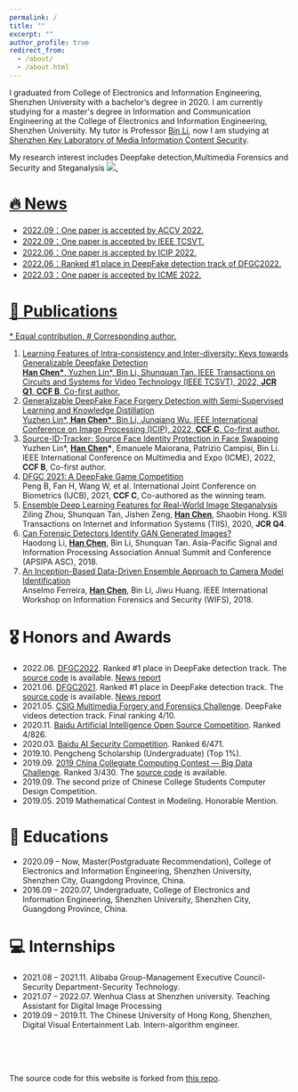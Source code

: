 ```yaml
---
permalink: /
title: ""
excerpt: ""
author_profile: true
redirect_from: 
  - /about/
  - /about.html
---
```


<span class='anchor' id='about-me'></span>

I graduated from College of Electronics and Information Engineering, Shenzhen University with a bachelor’s degree in 2020. I am currently studying for a master's degree in Information and Communication Engineering at the College of Electronics and Information Engineering, Shenzhen University. My tutor is Professor [Bin Li](http://media-sec.szu.edu.cn/view/libin105.html), now I am studying at [Shenzhen Key Laboratory of Media Information Content Security](http://media-sec.szu.edu.cn/).

My research interest includes Deepfake detection,Multimedia Forensics and Security and Steganalysis <a href='https://scholar.google.com.hk/citations?user=gjRK_isAAAAJ&hl'><img src="https://img.shields.io/endpoint?logo=Google%20Scholar&url=https://cdn.jsdelivr.net/gh/chenhanch/chenhanch.github.io@google-scholar-stats%2Fgs_data_shieldsio.json&labelColor=f6f6f6&color=9cf&style=flat&label=citations">.

# 🔥 News

<span class='anchor' id='-news'></span>

* 2022.09：One paper is accepted by ACCV 2022.
* 2022.09：One paper is accepted by IEEE TCSVT.
* 2022.06：One paper is accepted by ICIP 2022.
* 2022.06：Ranked #1 place in DeepFake detection track of DFGC2022.
* 2022.03：One paper is accepted by ICME 2022.

# 📝 Publications 

<span class='anchor' id='-publications'></span>

\* Equal contribution, # Corresponding author.

1. Learning Features of Intra-consistency and Inter-diversity: Keys towards Generalizable Deepfake Detection <br/>**<u>Han Chen</u>\***, Yuzhen Lin\*, Bin Li, Shunquan Tan. IEEE Transactions on Circuits and Systems for Video Technology (IEEE TCSVT), 2022,  **JCR Q1**, **CCF B**, Co-first author.
2. Generalizable DeepFake Face Forgery Detection with Semi-Supervised Learning and Knowledge Distillation <br/>Yuzhen Lin\*, **<u>Han Chen</u>\***, Bin Li, Junqiang Wu. IEEE International Conference on Image Processing (ICIP), 2022, **CCF C**, Co-first author.
3. [Source-ID-Tracker: Source Face Identity Protection in Face Swapping](https://ieeexplore.ieee.org/abstract/document/9859600/) <br/>Yuzhen Lin\*, **<u>Han Chen</u>\***, Emanuele Maiorana, Patrizio Campisi, Bin Li. IEEE International Conference on Multimedia and Expo (ICME), 2022, **CCF B**, Co-first author.
4. [DFGC 2021: A DeepFake Game Competition](https://ieeexplore.ieee.org/abstract/document/9484387) <br/>Peng B, Fan H, Wang W, et al. International Joint Conference on Biometrics (IJCB), 2021, **CCF C**, Co-authored as the winning team.
5. [Ensemble Deep Learning Features for Real-World Image Steganalysis](https://www.koreascience.or.kr/article/JAKO202009135419236.page) <br/>Ziling Zhou, Shunquan Tan, Jishen Zeng, **<u>Han Chen</u>**, Shaobin Hong. KSII Transactions on Internet and Information Systems (TIIS), 2020, **JCR Q4**.
6. [Can Forensic Detectors Identify GAN Generated Images?](https://ieeexplore.ieee.org/abstract/document/8659461/) <br/>Haodong Li, **<u>Han Chen</u>**, Bin Li, Shunquan Tan. Asia-Pacific Signal and Information Processing Association Annual Summit and Conference (APSIPA ASC), 2018.
7. [An Inception-Based Data-Driven Ensemble Approach to Camera Model Identification](https://ieeexplore.ieee.org/abstract/document/8630774/) <br/>Anselmo Ferreira, **<u>Han Chen</u>**, Bin Li, Jiwu Huang. IEEE International Workshop on Information Forensics and Security (WIFS), 2018.

# 🎖 Honors and Awards

<span class='anchor' id='-honors-and-awards'></span>

* 2022.06. [DFGC2022](https://codalab.lisn.upsaclay.fr/competitions/3523). Ranked #1 place in DeepFake detection track. The [source code](https://github.com/chenhanch/DFGC-2022-1st-place) is available. [News report](https://mp.weixin.qq.com/s/X4P_7EbrwCj_WpYA_NMsuQ)
* 2021.06. [DFGC2021](https://competitions.codalab.org/competitions/29583). Ranked #1 place in DeepFake detection track. The [source code](https://github.com/beibuwandeluori/DFGC_Detection) is available. [News report](https://mp.weixin.qq.com/s/popy8H4_D76-vxL5CGGyuQ)
* 2021.05. [CSIG Multimedia Forgery and Forensics Challenge](http://fmfcc.net/contest-introduction). DeepFake videos detection track. Final ranking 4/10.
* 2020.11. [Baidu Artificial Intelligence Open Source Competition](https://aistudio.baidu.com/aistudio/competition/detail/42/0/introduction). Ranked 4/826.
* 2020.03. [Baidu AI Security Competition](https://aistudio.baidu.com/aistudio/competition/detail/15/0/introduction).  Ranked 6/471.
* 2019.10. Pengcheng Scholarship (Undergraduate) (Top 1%).
* 2019.09. [2019 China Collegiate Computing Contest — Big Data Challenge](https://www.heywhale.com/home/competition/5cc51043f71088002c5b8840/content). Ranked 3/430. The [source code](https://github.com/ShusenTang/BDC2019) is available.
* 2019.09. The second prize of Chinese College Students Computer Design Competition.
* 2019.05. 2019 Mathematical Contest in Modeling. Honorable Mention.

# 📖 Educations

<span class='anchor' id='-educations'></span>

* 2020.09 – Now, Master(Postgraduate Recommendation), College of Electronics and Information Engineering, Shenzhen University, Shenzhen City, Guangdong  Province, China.
* 2016.09 – 2020.07, Undergraduate, College of Electronics and Information Engineering, Shenzhen University, Shenzhen City, Guangdong  Province, China. 

# 💻 Internships

<span class='anchor' id='-internships'></span>

* 2021.08 – 2021.11. Alibaba Group-Management Executive Council-Security Department-Security Technology.
* 2021.07 – 2022.07. Wenhua Class at Shenzhen university. Teaching Assistant for Digital Image Processing 
* 2019.09 – 2019.11. The Chinese University of Hong Kong, Shenzhen, Digital Visual Entertainment Lab. Intern-algorithm engineer.

<br/>

<br/>

<br/>

The source code for this website is forked from [this repo](https://github.com/RayeRen/acad-homepage.github.io).